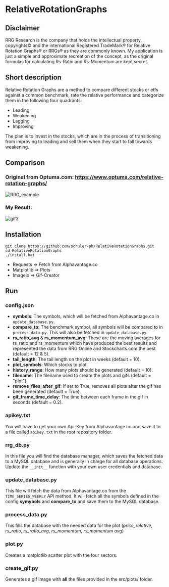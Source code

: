 # RelativeRotationGraphs
## Disclaimer
RRG Research is the company that holds the intellectual property, copyrights© and the international Registered TradeMark® for Relative Rotation Graphs® or RRGs® as they are commonly known. My application is just a simple and approximate recreation of the concept, as the original formulas for calculating Rs-Ratio and Rs-Momentum are kept secret.

## Short description
Relative Rotation Graphs are a method to compare different stocks or etfs against a common benchmark, rate the relative performance and categorize them in the following four quadrants:

* Leading
* Weakening
* Lagging
* Improving

The plan is to invest in the stocks, which are in the process of transitioning from improving to leading and sell them when they start to fall towards weakening.

## Comparison

### Original from Optuma.com: https://www.optuma.com/relative-rotation-graphs/
![RRG_example](https://cdn1.optuma.com/wp-content/uploads/Relative-Rotation-Graph-GIF.gif)

### My Result:
![gif3](https://user-images.githubusercontent.com/38164738/150478622-18b44a25-62e2-49b0-bb98-4b0f46d18975.gif)

## Installation
```
git clone https://github.com/schuler-ph/RelativeRotationGraphs.git
cd RelativeRotationGraphs
./install.bat
```

* Requests => Fetch from Alphavantage.co
* Matplotlib => Plots
* Imageio => Gif-Creator

## Run
### config.json
* **symbols**: The symbols, which will be fetched from Alphavantage.co in `update_database.py`.
* **compare_to**: The benchmark symbol, all symbols will be compared to in `process_data.py`. This will also be fetched in `update_database.py`.
* **rs_ratio_avg** & **rs_momentum_avg**: These are the moving averages for rs_ratio and rs_momentum which have produced the best results and represented the data from RRG Online and Stockcharts.com the best (default = 12 & 5).
* **tail_length**: The tail length on the plot in weeks (default = 10).
* **plot_symbols**: Which stocks to plot.
* **history_range**: How many plots should be generated (default = 10).
* **filename**: The filename used to create the plots and gifs (default = "plot").
* **remove_files_after_gif**: If set to True, removes all plots after the gif has been generated (default = True).
* **gif_frame_time_delay**: The time between each frame in the gif in seconds (default = 0.2).

### apikey.txt
You will have to get your own Api-Key from Alphavantage.co and save it to a file called `apikey.txt` in the root repository folder.

### rrg_db.py
In this file you will find the database manager, which saves the fetched data to a MySQL database and is generally in charge for all database operations. Update the `__init__` function with your own user credentials and database.

### update_database.py
This file will fetch the data from Alphavantage.co from the `TIME_SERIES_WEEKLY` API method. It will fetch all the symbols defined in the config **symybols** and **compare_to** and save them to the MySQL database.

### process_data.py
This fills the database with the needed data for the plot (*price_relative*, *rs_ratio*, *rs_ratio_avg*, *rs_momentum*, *rs_momentum avg*)

### plot.py
Creates a matplotlib scatter plot with the four sectors.

### create_gif.py
Generates a gif image with **all** the files provided in the src/plots/ folder.
